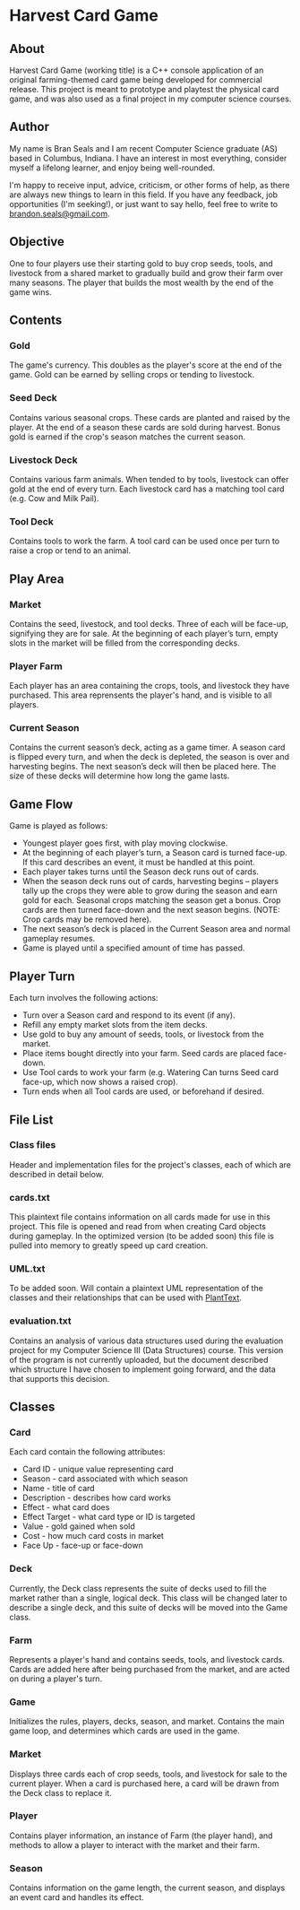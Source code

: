 # Harvest Card Game

## About
Harvest Card Game (working title) is a C++ console application of an original farming-themed card game being developed for commercial release. This project is meant to prototype and playtest the physical card game, and was also used as a final project in my computer science courses.


## Author
My name is Bran Seals and I am recent Computer Science graduate (AS) based in Columbus, Indiana. I have an interest in most everything, consider myself a lifelong learner, and enjoy being well-rounded.

I'm happy to receive input, advice, criticism, or other forms of help, as there are always new things to learn in this field. If you have any feedback, job opportunities (I'm seeking!), or just want to say hello, feel free to write to brandon.seals@gmail.com.


## Objective
One to four players use their starting gold to buy crop seeds, tools, and livestock from a shared market to gradually build and grow their farm over many seasons. The player that builds the most wealth by the end of the game wins.


## Contents

### Gold
The game's currency. This doubles as the player's score at the end of the game. Gold can be earned by selling crops or tending to livestock.

### Seed Deck
Contains various seasonal crops. These cards are planted and raised by the player. At the end of a season these cards are sold during harvest. Bonus gold is earned if the crop's season matches the current season. 

### Livestock Deck
Contains various farm animals. When tended to by tools, livestock can offer gold at the end of every turn. Each livestock card has a matching tool card (e.g. Cow and Milk Pail).

### Tool Deck
Contains tools to work the farm. A tool card can be used once per turn to raise a crop or tend to an animal.


## Play Area

### Market
Contains the seed, livestock, and tool decks. Three of each will be face-up, signifying they are for sale. At the beginning of each player’s turn, empty slots in the market will be filled from the corresponding decks.

### Player Farm
Each player has an area containing the crops, tools, and livestock they have purchased. This area reprensents the player's hand, and is visible to all players.

### Current Season
Contains the current season’s deck, acting as a game timer. A season card is flipped every turn, and when the deck is depleted, the season is over and harvesting begins. The next season’s deck will then be placed here. The size of these decks will determine how long the game lasts.


## Game Flow
Game is played as follows:
* Youngest player goes first, with play moving clockwise.
* At the beginning of each player’s turn, a Season card is turned face-up. If this card describes an event, it must be handled at this point.
* Each player takes turns until the Season deck runs out of cards. 
* When the season deck runs out of cards, harvesting begins – players tally up the crops they were able to grow during the season and earn gold for each. Seasonal crops matching the season get a bonus. Crop cards are then turned face-down and the next season begins. (NOTE: Crop cards may be removed here).
* The next season’s deck is placed in the Current Season area and normal gameplay resumes.
* Game is played until a specified amount of time has passed.


## Player Turn
Each turn involves the following actions:
* Turn over a Season card and respond to its event (if any).
* Refill any empty market slots from the item decks.
* Use gold to buy any amount of seeds, tools, or livestock from the market.
* Place items bought directly into your farm. Seed cards are placed face-down.
* Use Tool cards to work your farm (e.g. Watering Can turns Seed card face-up, which now shows a raised crop).
* Turn ends when all Tool cards are used, or beforehand if desired.


## File List

### Class files
Header and implementation files for the project's classes, each of which are described in detail below. 

### cards.txt
This plaintext file contains information on all cards made for use in this project. This file is opened and read from when creating Card objects during gameplay. In the optimized version (to be added soon) this file is pulled into memory to greatly speed up card creation. 

### UML.txt
To be added soon. Will contain a plaintext UML representation of the classes and their relationships that can be used with [PlantText](https://www.planttext.com/).

### evaluation.txt
Contains an analysis of various data structures used during the evaluation project for my Computer Science III (Data Structures) course. This version of the program is not currently uploaded, but the document described which structure I have chosen to implement going forward, and the data that supports this decision.


## Classes

### Card
Each card contain the following attributes:
* Card ID - unique value representing card
* Season - card associated with which season
* Name - title of card
* Description - describes how card works
* Effect - what card does
* Effect Target - what card type or ID is targeted
* Value - gold gained when sold
* Cost - how much card costs in market
* Face Up - face-up or face-down

### Deck
Currently, the Deck class represents the suite of decks used to fill the market rather than a single, logical deck. This class will be changed later to describe a single deck, and this suite of decks will be moved into the Game class.

### Farm
Represents a player's hand and contains seeds, tools, and livestock cards. Cards are added here after being purchased from the market, and are acted on during a player's turn. 

### Game
Initializes the rules, players, decks, season, and market. Contains the main game loop, and determines which cards are used in the game.

### Market
Displays three cards each of crop seeds, tools, and livestock for sale to the current player. When a card is purchased here, a card will be drawn from the Deck class to replace it.

### Player
Contains player information, an instance of Farm (the player hand), and methods to allow a player to interact with the market and their farm. 

### Season
Contains information on the game length, the current season, and displays an event card and handles its effect.